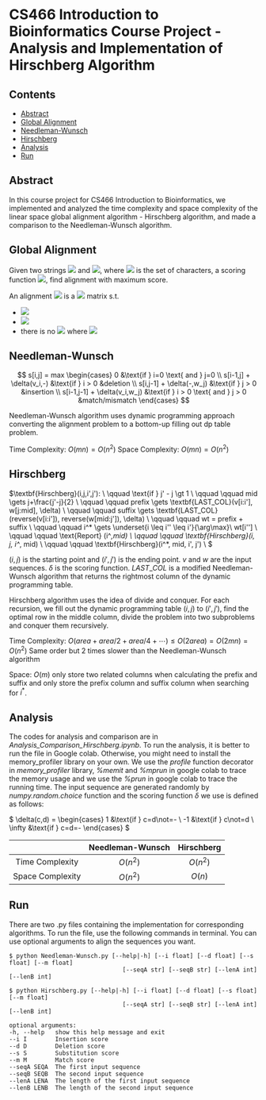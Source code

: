 # CS466 Introduction to Bioinformatics Course Project - Analysis and Implementation of Hirschberg Algorithm

## Contents
  - [Abstract](#abstract)
  - [Global Alignment](#global-alignment)
  - [Needleman-Wunsch](#needleman-wunsch)
  - [Hirschberg](#hirschberg)
  - [Analysis](#analysis)
  - [Run](#run)


<a name="abstract"></a>
## Abstract
In this course project for CS466 Introduction to Bioinformatics, we implemented and analyzed the time complexity and space complexity of the linear space global alignment algorithm - Hirschberg algorithm, and made a comparison to the Needleman-Wunsch algorithm. 

<a name="global"></a>
## Global Alignment
Given two strings <img src="https://render.githubusercontent.com/render/math?math=\boldsymbol{v} \in \Sigma^m"> and <img src="https://render.githubusercontent.com/render/math?math=\boldsymbol{w} \in \Sigma^n">, where <img src="https://render.githubusercontent.com/render/math?math=\Sigma"> is the set of characters, a scoring function <img src="https://render.githubusercontent.com/render/math?math=\delta:(\Sigma \cup \{-\})\times(\Sigma \cup \{-\}) \rightarrow \mathbb{R}">, find alignment with maximum score.

An alignment <img src="https://render.githubusercontent.com/render/math?math=\boldsymbol{A}=[a_{i,j}]"> is a <img src="https://render.githubusercontent.com/render/math?math=2 \times k"> matrix s.t. 
- <img src="https://render.githubusercontent.com/render/math?math=k = \{max(m,n),\cdots,m+n\}">
- <img src="https://render.githubusercontent.com/render/math?math=a_{i,j} \in \Sigma \cup \{-\}">
- there is no <img src="https://render.githubusercontent.com/render/math?math=j \in [k]"> where <img src="https://render.githubusercontent.com/render/math?math=a_{1,j}=a_{2,j}=-">

<a name="needleman-wunsch"></a>
## Needleman-Wunsch
$$
s[i,j] = max
\begin{cases}
	 0 &\text{if } i=0 \text{ and } j=0 \\
	 s[i-1,j] + \delta(v_i,-) &\text{if } i > 0 &deletion \\ 
	 s[i,j-1] + \delta(-,w_j) &\text{if } j > 0 &insertion \\
	 s[i-1,j-1] + \delta(v_i,w_j) &\text{if } i > 0 \text{ and } j > 0 &match/mismatch
\end{cases}
$$

Needleman-Wunsch algorithm uses dynamic programming approach converting the alignment problem to a bottom-up filling out dp table problem. 

Time Complexity: $O(mn)=O(n^2)$
Space Complexity: $O(mn)=O(n^2)$

<a name="hirschberg"></a>
## Hirschberg
$\textbf{Hirschberg}(i,j,i',j'): \\
    \qquad \text{if } j' - j \gt 1 \\
    \qquad \qquad mid \gets j+\frac{j'-j}{2} \\
    \qquad \qquad prefix \gets \textbf{LAST\_COL}(v[i:i'], w[j:mid], \delta) \\
    \qquad \qquad suffix \gets \textbf{LAST\_COL}(reverse(v[i:i']), reverse(w[mid:j']), \delta) \\
    \qquad \qquad wt = prefix + suffix \\
    \qquad \qquad i^* \gets \underset{i \leq i'' \leq i'}{\arg\max}\ wt[i''] \\
    \qquad \qquad \text{Report} (i^*,mid) \\
    \qquad \qquad \textbf{Hirschberg}(i, j, i^*, mid) \\
    \qquad \qquad \textbf{Hirschberg}(i^*, mid, i', j') \\
$

$(i,j)$ is the starting point and $(i',j')$ is the ending point. 
$v$ and $w$ are the input sequences. $\delta$ is the scoring function.
$LAST\_COL$ is a modified Needleman-Wunsch algorithm that returns the rightmost column of the dynamic programming table. 

Hirschberg algorithm uses the idea of divide and conquer. For each recursion, we fill out the dynamic programming table $(i,j)$ to $(i',j')$, find the optimal row in the middle column, divide the problem into two subproblems and conquer them recursively.

Time Complexity: 
$O(area+area/2+area/4+\cdots) \le O(2area) = O(2mn)=O(n^2)$
Same order but 2 times slower than the Needleman-Wunsch algorithm

Space: $O(m)$ only store two related columns when calculating the prefix and suffix and only store the prefix column and suffix column when searching for $i^*$.

<a name="analysis"></a>
## Analysis
The codes for analysis and comparison are in *Analysis_Comparison_Hirschberg.ipynb*. To run the analysis, it is better to run the file in Google colab. Otherwise, you might need to install the memory\_profiler library on your own. We use the *profile* function decorator in *memory\_profiler* library, *\%memit* and *\%mprun* in google colab to trace the memory usage and we use the *\%prun* in google colab to trace the running time. The input sequence are generated randomly by *numpy.random.choice* function and the scoring function $\delta$ we use is defined as follows: 

$
\delta(c,d) = 
\begin{cases}
     1 &\text{if } c=d\not=- \\
     -1 &\text{if } c\not=d \\
     \infty &\text{if } c=d=-
\end{cases}
$

|                  | Needleman-Wunsch | Hirschberg |
|:----------------:|:----------------:|:----------:|
| Time Complexity  |     $O(n^2)$     |  $O(n^2)$  | 
| Space Complexity |     $O(n^2)$     |   $O(n)$   |

<a name="run"></a>
## Run
There are two .py files containing the implementation for corresponding algorithms. To run the file, use the following commands in terminal. You can use optional arguments to align the sequences you want. 

    $ python Needleman-Wunsch.py [--help|-h] [--i float] [--d float] [--s float] [--m float] 
                                    [--seqA str] [--seqB str] [--lenA int] [--lenB int]

    $ python Hirschberg.py [--help|-h] [--i float] [--d float] [--s float] [--m float] 
                                    [--seqA str] [--seqB str] [--lenA int] [--lenB int]

    optional arguments:
    -h, --help   show this help message and exit
    --i I        Insertion score
    --d D        Deletion score
    --s S        Substitution score
    --m M        Match score
    --seqA SEQA  The first input sequence
    --seqB SEQB  The second input sequence
    --lenA LENA  The length of the first input sequence
    --lenB LENB  The length of the second input sequence
